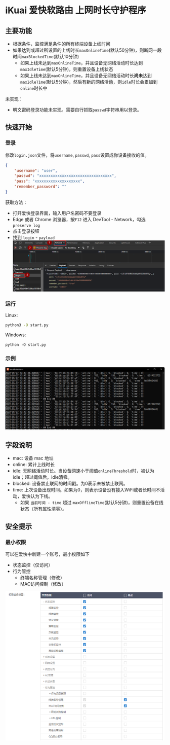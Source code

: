 # iKuai 爱快软路由 上网时长守护程序

## 主要功能
- 根据条件，监控满足条件的所有终端设备上线时间
- 如果达到或超过所设置的上线时长`maxOnlineTime`(默认50分钟)，则断网一段时间`maxBlockedTime`(默认10分钟)
  - 如果上线未达到`maxOnlineTime`，并且设备无网络活动时长达到`maxIdleTime`(默认5分钟)，则重置设备上线状态
  - 如果上线未达到`maxOnlineTime`，并且设备无网络活动时长**尚未**达到`maxIdleTime`(默认5分钟)，然后有新的网络活动，则`idle`时长会累加到`online`时长中

未实现：
- 明文密码登录功能未实现。需要自行抓取`passwd`字符串用以登录。


## 快速开始

### 登录
修改`login.json`文件，将`username`, `passwd`, `pass`设置成你设备接收的值。

```json
{
    "username": "user",
    "passwd": "xxxxxxxxxxxxxxxxxxxxxxxxxxxxxxxx",
    "pass": "xxxxxxxxxxxxxxxxxxxx",
    "remember_password": ""
}
```

获取方法：
- 打开爱快登录界面，输入用户名密码不要登录
- Edge 或者 Chrome 浏览器，按`F12` 进入 DevTool - Network，勾选 `preserve log`
- 点击登录按钮
- 找到 `login` - `payload`
    ![login](pics/login.png)

### 运行
Linux:
```bash
python3 -O start.py
```

Windows:
```batch
python -O start.py
```

### 示例
![demo](pics/demo.png)

## 字段说明
- mac: 设备 mac 地址
- online: 累计上线时长
- idle: 无网络活动时长。当设备网速小于阈值`onlineThreshold`时，被认为idle；超过阈值后，idle清零。
- blocked: 设备禁止联网的时间戳。为0表示未被禁止联网。
- time: 上次设备出现时间。如果为0，则表示设备没有接入WiFi或者长时间不活动，爱快认为下线。
  - 如果 `当前时间 - time` 超过 `maxOfflineTime`(默认5分钟)，则重置设备在线状态（所有属性清零）。

## 安全提示

### 最小权限
可以在爱快中新建一个账号，最小权限如下
- 状态监控（仅访问）
- 行为管控
  - 终端名称管理（修改）
  - MAC访问控制（修改）

![minimum permissions](pics/iKuai-WEB账号管理.png)
